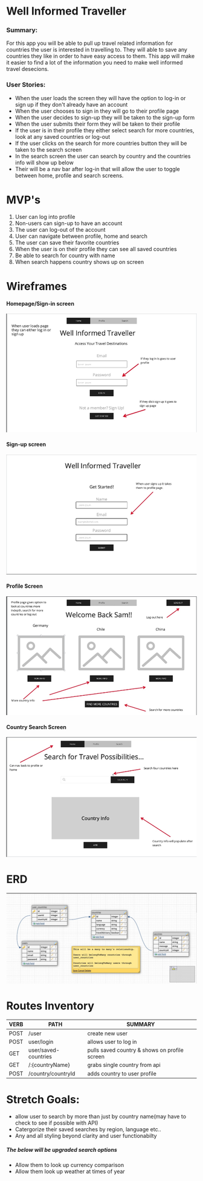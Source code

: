 # Well Informed Traveller

### Summary:
For this app you will be able to pull up travel related information for countries the user is interested in travelling to. They will able to save any countries they like in order to have easy access to them. This app will make it easier to find a lot of the information you need to make well informed travel desecions.

### User Stories:
* When the user loads the screen they will have the option to log-in or sign up if they don't already have an account
* When the user chooses to sign in they will go to their profile page
* When the user decides to sign-up they will be taken to the sign-up form
* When the user submits their form they will be taken to their profile
* If the user is in their profile they either select search for more countries, look at any saved countries or log-out
* If the user clicks on the search for more countries button they will be taken to the search screen
* In the search screen the user can search by country and the countries info will show up below
* Their will be a nav bar after log-in that will allow the user to toggle between home, profile and search screens.

# MVP's
1. User can log into profile
1. Non-users can sign-up to have an account
1. The user can log-out of the account
1. User can navigate between profile, home and search
1. The user can save their favorite countries
1. When the user is on their profile they can see all saved countries
1. Be able to search for country with name
1. When search happens country shows up on screen

# Wireframes
#### Homepage/Sign-in screen
![alt text](./Wireframes/home-signin.jpg)
#### Sign-up screen
![alt text](./Wireframes/signup-screen.jpg)
#### Profile Screen
![alt text](./Wireframes/profile-screen.jpg)
#### Country Search Screen
![alt text](./Wireframes/country-search.jpg)

# ERD
![alt text](./Wireframes/erd-2.jpg)

# Routes Inventory
VERB | PATH | SUMMARY
-----|----------|----------------
POST | /user | create new user
POST | user/login | allows user to log in
GET | user/saved-countries | pulls saved country & shows on profile screen
GET | /:{countryName} | grabs single country from api
POST | /country/countryId | adds country to user profile



# Stretch Goals:
* allow user to search by more than just by country name(may have to check to see if possible with API)
* Catergorize their saved searches by region, language etc..
* Any and all styling beyond clarity and user functionabilty
##### The below will be upgraded search options
* Allow them to look up currency comparison
* Allow them look up weather at times of year
